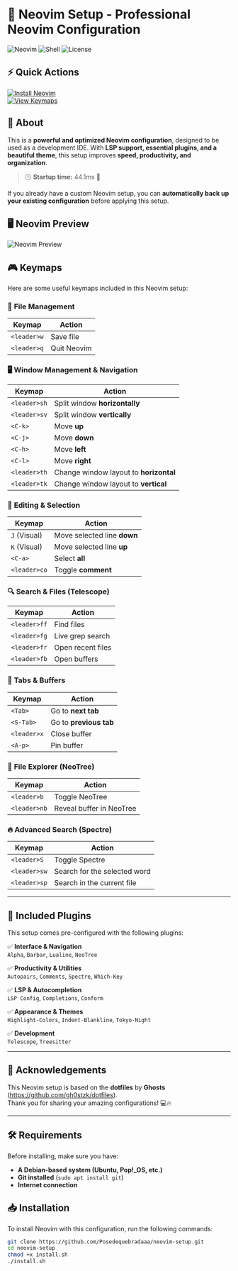 # 🚀 Neovim Setup - Professional Neovim Configuration

![Neovim](https://img.shields.io/badge/Neovim-Setup-blue?style=for-the-badge&logo=neovim)
![Shell](https://img.shields.io/badge/Shell-Bash-green?style=for-the-badge&logo=gnu-bash)
![License](https://img.shields.io/github/license/Posedequebradaaa/neovim-setup?style=for-the-badge)

## ⚡ Quick Actions
[![Install Neovim](https://img.shields.io/badge/Install%20Neovim-%E2%AC%85-blue?style=for-the-badge)](#-installation)  
[![View Keymaps](https://img.shields.io/badge/View%20Keymaps-%F0%9F%94%8D-yellow?style=for-the-badge)](#-keymaps)

## 📌 About
This is a **powerful and optimized Neovim configuration**, designed to be used as a development IDE. With **LSP support, essential plugins, and a beautiful theme**, this setup improves **speed, productivity, and organization**.

> 🕒 **Startup time:** 44.1ms 🚀

If you already have a custom Neovim setup, you can **automatically back up your existing configuration** before applying this setup.

## 🖥️ Neovim Preview
![Neovim Preview](https://github.com/Posedequebradaaa/neovim-setup/raw/main/neovim.gif)

## 🎮 Keymaps

Here are some useful keymaps included in this Neovim setup:

### 📁 **File Management**
| Keymap        | Action |
|--------------|--------|
| `<leader>w`  | Save file |
| `<leader>q`  | Quit Neovim |

### 🖥️ **Window Management & Navigation**
| Keymap       | Action |
|-------------|--------|
| `<leader>sh` | Split window **horizontally** |
| `<leader>sv` | Split window **vertically** |
| `<C-k>` | Move **up** |
| `<C-j>` | Move **down** |
| `<C-h>` | Move **left** |
| `<C-l>` | Move **right** |
| `<leader>th` | Change window layout to **horizontal** |
| `<leader>tk` | Change window layout to **vertical** |

### 📌 **Editing & Selection**
| Keymap       | Action |
|-------------|--------|
| `J` (Visual) | Move selected line **down** |
| `K` (Visual) | Move selected line **up** |
| `<C-a>` | Select **all** |
| `<leader>co` | Toggle **comment** |

### 🔍 **Search & Files (Telescope)**
| Keymap       | Action |
|-------------|--------|
| `<leader>ff` | Find files |
| `<leader>fg` | Live grep search |
| `<leader>fr` | Open recent files |
| `<leader>fb` | Open buffers |

### 🔀 **Tabs & Buffers**
| Keymap       | Action |
|-------------|--------|
| `<Tab>` | Go to **next tab** |
| `<S-Tab>` | Go to **previous tab** |
| `<leader>x` | Close buffer |
| `<A-p>` | Pin buffer |

### 📂 **File Explorer (NeoTree)**
| Keymap       | Action |
|-------------|--------|
| `<leader>b` | Toggle NeoTree |
| `<leader>nb` | Reveal buffer in NeoTree |

### 🔥 **Advanced Search (Spectre)**
| Keymap       | Action |
|-------------|--------|
| `<leader>S` | Toggle Spectre |
| `<leader>sw` | Search for the selected word |
| `<leader>sp` | Search in the current file |

---

## 🎯 **Included Plugins**
This setup comes pre-configured with the following plugins:

✅ **Interface & Navigation**  
`Alpha`, `Barbar`, `Lualine`, `NeoTree`

✅ **Productivity & Utilities**  
`Autopairs`, `Comments`, `Spectre`, `Which-Key`

✅ **LSP & Autocompletion**  
`LSP Config`, `Completions`, `Conform`

✅ **Appearance & Themes**  
`Highlight-Colors`, `Indent-Blankline`, `Tokyo-Night`

✅ **Development**  
`Telescope`, `Treesitter`

---

## 🔄 **Acknowledgements**
This Neovim setup is based on the **dotfiles** by **Ghosts** (https://github.com/gh0stzk/dotfiles).  
Thank you for sharing your amazing configurations! 💻🔥

---

## 🛠️ **Requirements**
Before installing, make sure you have:
- **A Debian-based system (Ubuntu, Pop!_OS, etc.)**
- **Git installed** (`sudo apt install git`)
- **Internet connection**

## 📥 **Installation**
To install Neovim with this configuration, run the following commands:

```bash
git clone https://github.com/Posedequebradaaa/neovim-setup.git
cd neovim-setup
chmod +x install.sh
./install.sh
